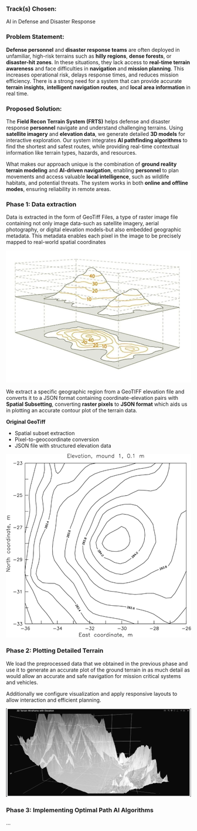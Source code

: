 ### Track(s) Chosen:
AI in Defense and Disaster Response

### Problem Statement:
**Defense personnel** and **disaster response teams** are often deployed in unfamiliar, high-risk terrains such as **hilly regions**, **dense forests**, or **disaster-hit zones**. In these situations, they lack access to **real-time terrain awareness** and face difficulties in **navigation** and **mission planning**. This increases operational risk, delays response times, and reduces mission efficiency. There is a strong need for a system that can provide accurate **terrain insights**, **intelligent navigation routes**, and **local area information** in real time.

### Proposed Solution:
The **Field Recon Terrain System (FRTS)** helps defense and disaster response **personnel** navigate and understand challenging terrains. Using **satellite imagery** and **elevation data**, we generate detailed **3D models** for interactive exploration. Our system integrates **AI pathfinding algorithms** to find the shortest and safest routes, while providing real-time contextual information like terrain types, hazards, and resources.

What makes our approach unique is the combination of **ground reality terrain modeling** and **AI-driven navigation**, enabling **personnel** to plan movements and access valuable **local intelligence**, such as wildlife habitats, and potential threats. The system works in both **online and offline modes**, ensuring reliability in remote areas.

### Phase 1: Data extraction
Data is extracted in the form of GeoTiff Files, a type of raster image file containing not only image data-such as satellite imagery, aerial photography, or digital elevation models-but also embedded geographic metadata. This metadata enables each pixel in the image to be precisely mapped to real-world spatial coordinates

![Contour to 3d](contour_plot.png)

We extract a specific geographic region from a GeoTIFF elevation file and converts it to a JSON format containing coordinate-elevation pairs with **Spatial Subsetting**, converting **raster pixels** to **JSON format** which aids us in plotting an accurate contour plot of the terrain data.

**Original GeoTiff**
- Spatial subset extraction
- Pixel-to-geocoordinate conversion
- JSON file with structured elevation data

![Contour](contour_plot)

### Phase 2: Plotting Detailed Terrain 

We load the preprocessed data that we obtained in the previous phase and use it to generate an accurate plot of the ground terrain in as much detail as would allow an accurate and safe navigation for mission critical systems and vehicles.

Additionally we configure visualization and apply responsive layouts to allow interaction and efficient planning.

![3dCont](3DContour)


### Phase 3: Implementing Optimal Path AI Algorithms
...


